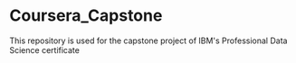 # Coursera_Capstone
This repository is used for the capstone project of IBM's Professional Data Science certificate
